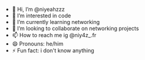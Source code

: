 - 👋 Hi, I’m @niyeahzzz
- 👀 I’m interested in code
- 🌱 I’m currently learning networking
- 💞️ I’m looking to collaborate on networking projects
- 📫 How to reach me ig @niy4z_.fr
- 😄 Pronouns: he/him
- ⚡ Fun fact: i don't know anything

<!---
niyeahzzz/niyeahzzz is a ✨ special ✨ repository because its `README.md` (this file) appears on your GitHub profile.
You can click the Preview link to take a look at your changes.
--->
